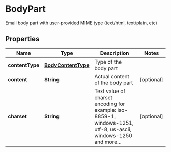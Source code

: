 

# BodyPart

Email body part with user-provided MIME type (text/html, text/plain, etc)

## Properties

Name | Type | Description | Notes
------------ | ------------- | ------------- | -------------
**contentType** | [**BodyContentType**](BodyContentType.md) | Type of the body part | 
**content** | **String** | Actual content of the body part |  [optional]
**charset** | **String** | Text value of charset encoding for example: iso-8859-1, windows-1251, utf-8, us-ascii, windows-1250 and more… |  [optional]



